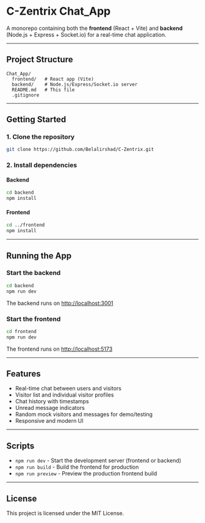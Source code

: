 # C-Zentrix Chat_App

A monorepo containing both the **frontend** (React + Vite) and **backend** (Node.js + Express + Socket.io) for a real-time chat application.

---

## Project Structure

```
Chat_App/
  frontend/   # React app (Vite)
  backend/    # Node.js/Express/Socket.io server
  README.md   # This file
  .gitignore
```

---

## Getting Started

### 1. Clone the repository

```sh
git clone https://github.com/Belalirshad/C-Zentrix.git
```

### 2. Install dependencies

#### Backend
```sh
cd backend
npm install
```

#### Frontend
```sh
cd ../frontend
npm install
```

---

## Running the App

### Start the backend

```sh
cd backend
npm run dev
```
The backend runs on [http://localhost:3001](http://localhost:3001)

### Start the frontend

```sh
cd frontend
npm run dev
```
The frontend runs on [http://localhost:5173](http://localhost:5173)

---

## Features

- Real-time chat between users and visitors
- Visitor list and individual visitor profiles
- Chat history with timestamps
- Unread message indicators
- Random mock visitors and messages for demo/testing
- Responsive and modern UI

---

## Scripts

- `npm run dev` - Start the development server (frontend or backend)
- `npm run build` - Build the frontend for production
- `npm run preview` - Preview the production frontend build

---

## License

This project is licensed under the MIT License.
